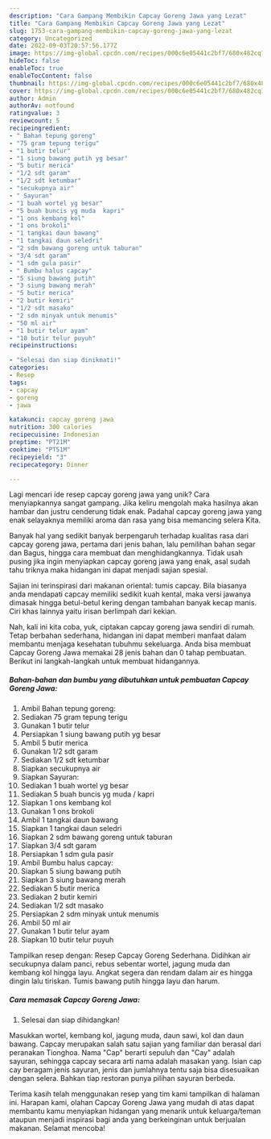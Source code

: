 ```yaml
---
description: "Cara Gampang Membikin Capcay Goreng Jawa yang Lezat"
title: "Cara Gampang Membikin Capcay Goreng Jawa yang Lezat"
slug: 1753-cara-gampang-membikin-capcay-goreng-jawa-yang-lezat
category: Uncategorized
date: 2022-09-03T20:57:56.177Z
image: https://img-global.cpcdn.com/recipes/000c6e05441c2bf7/680x482cq70/capcay-goreng-jawa-foto-resep-utama.jpg
hideToc: false
enableToc: true
enableTocContent: false
thumbnail: https://img-global.cpcdn.com/recipes/000c6e05441c2bf7/680x482cq70/capcay-goreng-jawa-foto-resep-utama.jpg
cover: https://img-global.cpcdn.com/recipes/000c6e05441c2bf7/680x482cq70/capcay-goreng-jawa-foto-resep-utama.jpg
author: Admin
authorAv: notfound
ratingvalue: 3
reviewcount: 5
recipeingredient:
- " Bahan tepung goreng"
- "75 gram tepung terigu"
- "1 butir telur"
- "1 siung bawang putih yg besar"
- "5 butir merica"
- "1/2 sdt garam"
- "1/2 sdt ketumbar"
- "secukupnya air"
- " Sayuran"
- "1 buah wortel yg besar"
- "5 buah buncis yg muda  kapri"
- "1 ons kembang kol"
- "1 ons brokoli"
- "1 tangkai daun bawang"
- "1 tangkai daun seledri"
- "2 sdm bawang goreng untuk taburan"
- "3/4 sdt garam"
- "1 sdm gula pasir"
- " Bumbu halus capcay"
- "5 siung bawang putih"
- "3 siung bawang merah"
- "5 butir merica"
- "2 butir kemiri"
- "1/2 sdt masako"
- "2 sdm minyak untuk menumis"
- "50 ml air"
- "1 butir telur ayam"
- "10 butir telur puyuh"
recipeinstructions:

- "Selesai dan siap dinikmati!"
categories:
- Resep
tags:
- capcay
- goreng
- jawa

katakunci: capcay goreng jawa 
nutrition: 300 calories
recipecuisine: Indonesian
preptime: "PT21M"
cooktime: "PT51M"
recipeyield: "3"
recipecategory: Dinner

---
```





Lagi mencari ide resep capcay goreng jawa yang unik? Cara menyiapkannya sangat gampang. Jika keliru mengolah maka hasilnya akan hambar dan justru cenderung tidak enak. Padahal capcay goreng jawa yang enak selayaknya memiliki aroma dan rasa yang bisa memancing selera Kita.





Banyak hal yang sedikit banyak berpengaruh terhadap kualitas rasa dari capcay goreng jawa, pertama dari jenis bahan, lalu pemilihan bahan segar dan Bagus, hingga cara membuat dan menghidangkannya. Tidak usah pusing jika ingin menyiapkan capcay goreng jawa yang enak,      asal sudah tahu triknya maka hidangan ini dapat menjadi sajian spesial.














Sajian ini terinspirasi dari makanan oriental: tumis capcay. Bila biasanya anda mendapati capcay memiliki sedikit kuah kental, maka versi jawanya dimasak hingga betul-betul kering dengan tambahan banyak kecap manis. Ciri khas lainnya yaitu irisan berlimpah dari kekian.






Nah, kali ini kita coba, yuk, ciptakan capcay goreng jawa sendiri di rumah. Tetap berbahan sederhana, hidangan ini dapat memberi manfaat dalam membantu menjaga kesehatan tubuhmu sekeluarga. Anda bisa membuat Capcay Goreng Jawa memakai 28 jenis bahan dan 0 tahap pembuatan. Berikut ini langkah-langkah untuk membuat hidangannya.

<!--inarticleads1-->

##### Bahan-bahan dan bumbu yang dibutuhkan untuk pembuatan Capcay Goreng Jawa:

1. Ambil  Bahan tepung goreng:
1. Sediakan 75 gram tepung terigu
1. Gunakan 1 butir telur
1. Persiapkan 1 siung bawang putih yg besar
1. Ambil 5 butir merica
1. Gunakan 1/2 sdt garam
1. Sediakan 1/2 sdt ketumbar
1. Siapkan secukupnya air
1. Siapkan  Sayuran:
1. Sediakan 1 buah wortel yg besar
1. Sediakan 5 buah buncis yg muda / kapri
1. Siapkan 1 ons kembang kol
1. Gunakan 1 ons brokoli
1. Ambil 1 tangkai daun bawang
1. Siapkan 1 tangkai daun seledri
1. Siapkan 2 sdm bawang goreng untuk taburan
1. Siapkan 3/4 sdt garam
1. Persiapkan 1 sdm gula pasir
1. Ambil  Bumbu halus capcay:
1. Siapkan 5 siung bawang putih
1. Siapkan 3 siung bawang merah
1. Sediakan 5 butir merica
1. Sediakan 2 butir kemiri
1. Sediakan 1/2 sdt masako
1. Persiapkan 2 sdm minyak untuk menumis
1. Ambil 50 ml air
1. Gunakan 1 butir telur ayam
1. Siapkan 10 butir telur puyuh


Tampilkan resep dengan: Resep Capcay Goreng Sederhana. Didihkan air secukupnya dalam panci, rebus sebentar wortel, jagung muda dan kembang kol hingga layu. Angkat segera dan rendam dalam air es hingga dingin lalu tiriskan. Tumis bawang putih hingga layu dan harum. 

<!--inarticleads2-->

##### Cara memasak Capcay Goreng Jawa:


1. Selesai dan siap dihidangkan!

Masukkan wortel, kembang kol, jagung muda, daun sawi, kol dan daun bawang. Capcay merupakan salah satu sajian yang familiar dan berasal dari peranakan Tionghoa. Nama &#34;Cap&#34; berarti sepuluh dan &#34;Cay&#34; adalah sayuran, sehingga capcay secara arti nama adalah masakan yang. Isian cap cay beragam jenis sayuran, jenis dan jumlahnya tentu saja bisa disesuaikan dengan selera. Bahkan tiap restoran punya pilihan sayuran berbeda. 

Terima kasih telah menggunakan resep yang tim kami tampilkan di halaman ini. Harapan kami, olahan Capcay Goreng Jawa yang mudah di atas dapat membantu kamu menyiapkan hidangan yang menarik untuk keluarga/teman ataupun menjadi inspirasi bagi anda yang berkeinginan untuk berjualan makanan. Selamat mencoba!
